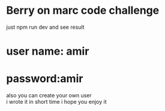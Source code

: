 # Berry on marc code challenge
just npm run dev  and see result
# user name: amir
# password:amir
also you can create your own user \
i wrote it in short time i hope you enjoy it 
